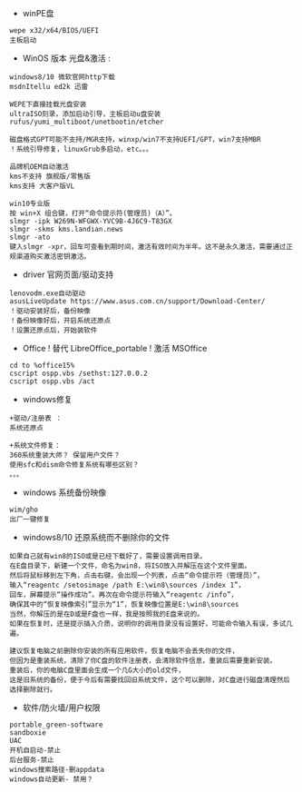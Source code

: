 - winPE盘 
```
wepe x32/x64/BIOS/UEFI 
主板启动
```

- WinOS 版本 光盘&激活 : 
```
windows8/10 微软官网http下载
msdnItellu ed2k 迅雷

WEPE下直接挂载光盘安装
ultraISO刻录，添加启动引导，主板启动u盘安装
rufus/yumi_multiboot/unetbootin/etcher

磁盘格式GPT可能不支持/MGR支持，winxp/win7不支持UEFI/GPT，win7支持MBR
！系统引导修复，linuxGrub多启动，etc。。。
```
``` 
品牌机OEM自动激活
kms不支持 旗舰版/零售版
kms支持 大客户版VL
```
```
win10专业版
按 win+X 组合键，打开“命令提示符(管理员)（A）”。
slmgr -ipk W269N-WFGWX-YVC9B-4J6C9-T83GX
slmgr -skms kms.landian.news
slmgr -ato
键入slmgr -xpr，回车可查看到期时间，激活有效时间为半年。这不是永久激活，需要通过正规渠道购买激活密钥激活。
```


- driver
官网页面/驱动支持
```
lenovodm.exe自动驱动
asusLiveUpdate https://www.asus.com.cn/support/Download-Center/ 
！驱动安装好后，备份映像
！备份映像好后，开启系统还原点
！设置还原点后，开始装软件
```



- Office 
! 替代 LibreOffice_portable
! 激活 MSOffice
```
cd to %office15% 
cscript ospp.vbs /sethst:127.0.0.2 
cscript ospp.vbs /act
```

- windows修复

```
+驱动/注册表 ：
系统还原点

+系统文件修复：
360系统重装大师？ 保留用户文件？
使用sfc和dism命令修复系统有哪些区别？
。。。
```

- windows 系统备份映像
```
wim/gho
出厂一键修复
```

- windows8/10 还原系统而不删除你的文件
```
如果自己就有win8的ISO或是已经下载好了，需要设置调用目录。
在E盘目录下，新建一个文件，命名为win8，将ISO放入并解压在这个文件里面。
然后将鼠标移到左下角，点击右键，会出现一个列表，点击“命令提示符（管理员）”，
输入“reagentc /setosimage /path E:\win8\sources /index 1”，
回车，屏幕提示“操作成功”。再次在命令提示符输入“reagentc /info”，
确保其中的“恢复映像索引”显示为“1”，恢复映像位置是E:\win8\sources  
当然，你解压的是在D或是F盘也一样，我是按照我的E盘来说的。
如果在恢复时，还是提示插入介质，说明你的调用目录没有设置好，可能命令输入有误，多试几遍。

建议恢复电脑之前删除你安装的所有应用软件，恢复电脑不会丢失你的文件，
但因为是重装系统，清除了你C盘的软件注册表，会清除软件信息，重装后需要重新安装。
重装后，你的电脑C盘里面会生成一个几G大小的old文件，
这是旧系统的备份，便于今后有需要找回旧系统文件，这个可以删除，对C盘进行磁盘清理然后选择删除就行。
```


- 软件/防火墙/用户权限
```
portable_green-software
sandboxie
UAC
开机自启动-禁止
后台服务-禁止
windows搜索路径-删appdata
windows自动更新- 禁用？
```

